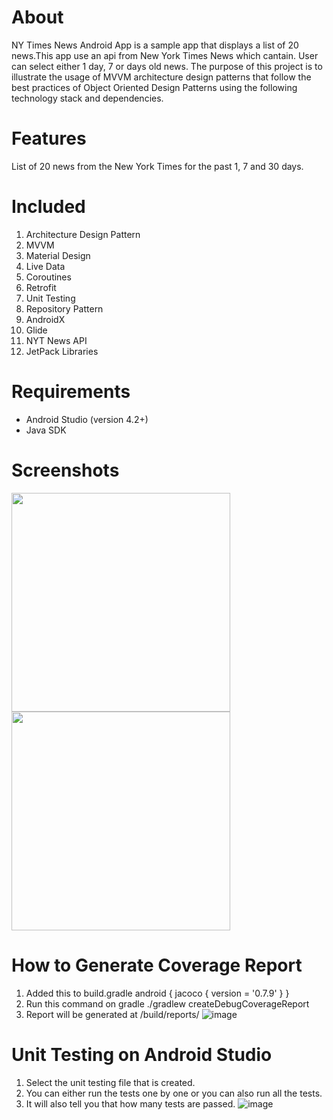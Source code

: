 # **About**

NY Times News Android App is a sample app that displays a list of 20 news.This app use an api from New York Times News which cantain. User can select either 1 day, 7 or days old news. The purpose of this project is to illustrate the usage of MVVM architecture design patterns that follow the best practices of Object Oriented Design Patterns using the following technology stack and dependencies.

# **Features**
List of 20 news from the New York Times for the past 1, 7 and 30 days.

# **Included**
1. Architecture Design Pattern
2. MVVM
2. Material Design
3. Live Data
4. Coroutines
5. Retrofit
6. Unit Testing
7. Repository Pattern
8. AndroidX
9. Glide
11. NYT News API
12. JetPack Libraries

# **Requirements**
- Android Studio (version 4.2+)
- Java SDK


# **Screenshots**

<img src="https://user-images.githubusercontent.com/81286986/184523792-e97a1f11-9b0f-4710-920e-91c144d075cc.jpeg" width="350" height="350" />

<img src="https://user-images.githubusercontent.com/81286986/184523681-73f4398e-71b8-4192-a431-55ba8996f0fa.jpeg" width="350" height="350" />


# **How to Generate Coverage Report**
1. Added this to build.gradle
android {
    jacoco {
        version = '0.7.9'
    }
}
2. Run this command on gradle
 ./gradlew createDebugCoverageReport
3. Report will be generated at 
/build/reports/
![image](https://user-images.githubusercontent.com/81286986/184523570-142b3da0-377f-4727-abeb-8f26ef34182e.png)

 

# **Unit Testing on Android Studio**
1.	Select the unit testing file that is created.
2.	You can either run the tests one by one or you can also run all the tests. 
3.	It will also tell you that how many tests are passed.
![image](https://user-images.githubusercontent.com/81286986/184523580-08343f58-bd02-49ee-a7c3-46b156dbe6ce.png)

 
